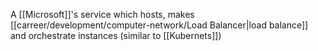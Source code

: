 A [[Microsoft]]'s service which hosts, makes [[carreer/development/computer-network/Load Balancer|load balance]] and orchestrate instances (similar to [[Kubernets]])
